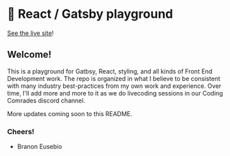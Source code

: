 # 🚀 React / Gatsby playground

[See the live site](https://coding-comrades-react-playground.netlify.app/)!

## Welcome!
This is a playground for Gatbsy, React, styling, and all kinds of Front End Development work. The repo is organized in what I believe to be consistent with many industry best-practices from my own work and experience. Over time, I'll add more and more to it as we do livecoding sessions in our Coding Comrades discord channel. 

More updates coming soon to this README. 

### Cheers! 
- Branon Eusebio
